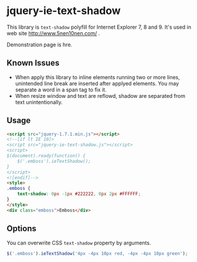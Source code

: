 # jquery-ie-text-shadow

This library is `text-shadow` polyfill for Internet Explorer 7, 8 and 9. It's used in web site http://www.5nen10nen.com/ .

Demonstration page is hre.

## Known Issues

* When apply this library to inline elements running two or more lines, unintended line break are inserted after applyed elements. You may separate a word in a span tag to fix it.
* When resize window and text are reflowd, shadow are separated from text unintentionally.

## Usage

```html
<script src="jquery-1.7.1.min.js"></script>
<!--[if lt IE 10]>
<script src="jquery-ie-text-shadow.js"></script>
<script>
$(document).ready(function() {
    $('.emboss').ieTextShadow();
}
</script>
<![endif]-->
<style>
.emboss {
    text-shadow: 0px -1px #222222, 0px 2px #FFFFFF;    
}
</style>
<div class="emboss">Emboss</div>
```

## Options

You can overwrite CSS `text-shadow` property by arguments.

```javascript
$('.emboss').ieTextShadow('4px -4px 10px red, -4px -4px 10px green');
```


